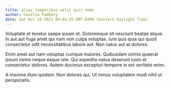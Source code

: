 ```yaml
---
title: alias temporibus velit quis nemo
author: Cecelia Padberg
date: Sat Oct 16 2021 04:44:25 GMT-0400 (Eastern Daylight Time)
---
```

Voluptate et tenetur saepe ipsam et. Doloremque sit nesciunt beatae atque. In aut aut fuga amet qui nam non culpa voluptas. Iure quis quia qui quod consectetur odit necessitatibus labore aut. Non natus aut at dolores.

 Enim amet aut nam voluptas cumque maiores. Quibusdam omnis quaerat ipsum nemo neque eaque iste. Qui expedita natus deserunt iusto et consectetur dolores. Autem ducimus excepturi tempore in est veritatis enim.

 A maxime illum quidem. Non dolores qui. Ut minus voluptatem modi nihil ut perspiciatis.
